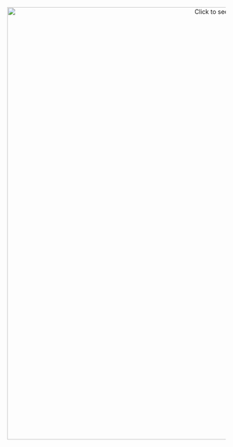 <div align="center">
		<img src="README.svg" width="1000" height="1000" alt="Click to see the source">
</div>
